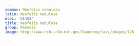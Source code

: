 ```yaml
---
common: Neofelis nebulosa
latin: Neofelis nebulosa
ncbi: '61452'
title: Neofelis nebulosa
group: Mammals
image: http://www.ncbi.nlm.nih.gov/Taxonomy/taxi/images/726

---
```

